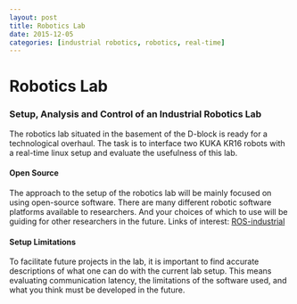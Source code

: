 ```yaml
---
layout: post
title: Robotics Lab
date: 2015-12-05
categories: [industrial robotics, robotics, real-time]
---
```

# Robotics Lab #

### Setup, Analysis and Control of an Industrial Robotics Lab ###
The robotics lab situated in the basement of the D-block is ready for a technological overhaul. The task is to interface two KUKA KR16 robots with a real-time linux setup and evaluate the usefulness of this lab.

#### Open Source ####
The approach to the setup of the robotics lab will be mainly focused on using open-source software. There are many different robotic software platforms available to researchers. And your choices of which to use will be guiding for other researchers in the future. Links of interest: [ROS-industrial](http://rosindustrial.org/)

#### Setup Limitations ####
To facilitate future projects in the lab, it is important to find accurate descriptions of what one can do with the current lab setup. This means evaluating communication latency, the limitations of the software used, and what you think must be developed in the future.

